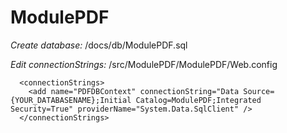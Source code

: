 # ModulePDF

*Create database:*
/docs/db/ModulePDF.sql

*Edit connectionStrings:*
/src/ModulePDF/ModulePDF/Web.config
``` 
  <connectionStrings>
    <add name="PDFDBContext" connectionString="Data Source={YOUR_DATABASENAME};Initial Catalog=ModulePDF;Integrated Security=True" providerName="System.Data.SqlClient" />
  </connectionStrings>
```
